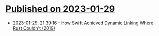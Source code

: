 # [Published on 2023-01-29](index.md)

* [2023-01-29, 21:39:16](https://lobste.rs/s/88rsuc/how_swift_achieved_dynamic_linking_where) - [How Swift Achieved Dynamic Linking Where Rust Couldn't (2019)](https://faultlore.com/blah/swift-abi/)
